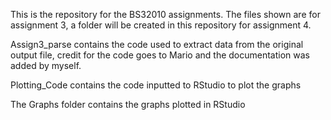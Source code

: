 This is the repository for the BS32010 assignments. The files shown are for assignment 3, a folder will be created in this repository for assignment 4. 

Assign3_parse contains the code used to extract data from the original output file, credit for the code goes to Mario and the documentation was added by myself.

Plotting_Code contains the code inputted to RStudio to plot the graphs

The Graphs folder contains the graphs plotted in RStudio
